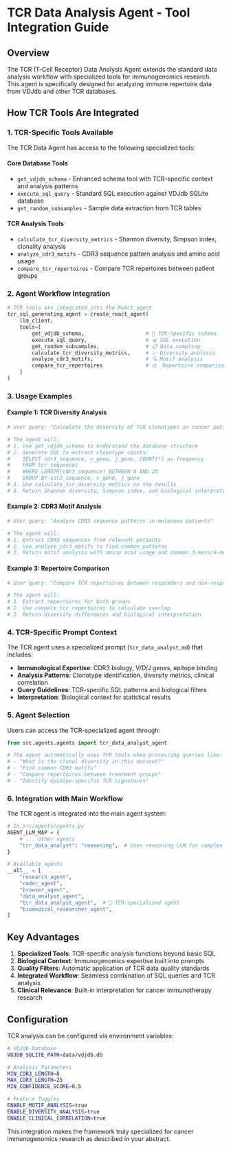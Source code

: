 # TCR Data Analysis Agent - Tool Integration Guide

## Overview

The TCR (T-Cell Receptor) Data Analysis Agent extends the standard data analysis workflow with specialized tools for immunogenomics research. This agent is specifically designed for analyzing immune repertoire data from VDJdb and other TCR databases.

## How TCR Tools Are Integrated

### 1. **TCR-Specific Tools Available**

The TCR Data Agent has access to the following specialized tools:

#### Core Database Tools
- `get_vdjdb_schema` - Enhanced schema tool with TCR-specific context and analysis patterns
- `execute_sql_query` - Standard SQL execution against VDJdb SQLite database
- `get_random_subsamples` - Sample data extraction from TCR tables

#### TCR Analysis Tools
- `calculate_tcr_diversity_metrics` - Shannon diversity, Simpson index, clonality analysis
- `analyze_cdr3_motifs` - CDR3 sequence pattern analysis and amino acid usage
- `compare_tcr_repertoires` - Compare TCR repertoires between patient groups

### 2. **Agent Workflow Integration**

```python
# TCR tools are integrated into the ReAct agent
tcr_sql_generating_agent = create_react_agent(
    llm_client, 
    tools=[
        get_vdjdb_schema,                    # 🧬 TCR-specific schema
        execute_sql_query,                   # 📊 SQL execution  
        get_random_subsamples,               # 📋 Data sampling
        calculate_tcr_diversity_metrics,     # 📈 Diversity analysis
        analyze_cdr3_motifs,                 # 🔍 Motif analysis
        compare_tcr_repertoires              # ⚖️  Repertoire comparison
    ]
)
```

### 3. **Usage Examples**

#### Example 1: TCR Diversity Analysis
```python
# User query: "Calculate the diversity of TCR clonotypes in cancer patients"

# The agent will:
# 1. Use get_vdjdb_schema to understand the database structure
# 2. Generate SQL to extract clonotype counts:
#    SELECT cdr3_sequence, v_gene, j_gene, COUNT(*) as frequency 
#    FROM tcr_sequences 
#    WHERE LENGTH(cdr3_sequence) BETWEEN 8 AND 25 
#    GROUP BY cdr3_sequence, v_gene, j_gene
# 3. Use calculate_tcr_diversity_metrics on the results
# 4. Return Shannon diversity, Simpson index, and biological interpretation
```

#### Example 2: CDR3 Motif Analysis  
```python
# User query: "Analyze CDR3 sequence patterns in melanoma patients"

# The agent will:
# 1. Extract CDR3 sequences from relevant patients
# 2. Use analyze_cdr3_motifs to find common patterns
# 3. Return motif analysis with amino acid usage and common 3-mers/4-mers
```

#### Example 3: Repertoire Comparison
```python
# User query: "Compare TCR repertoires between responders and non-responders"

# The agent will:
# 1. Extract repertoires for both groups
# 2. Use compare_tcr_repertoires to calculate overlap
# 3. Return diversity differences and biological interpretation
```

### 4. **TCR-Specific Prompt Context**

The TCR agent uses a specialized prompt (`tcr_data_analyst.md`) that includes:

- **Immunological Expertise**: CDR3 biology, V/D/J genes, epitope binding
- **Analysis Patterns**: Clonotype identification, diversity metrics, clinical correlation
- **Query Guidelines**: TCR-specific SQL patterns and biological filters
- **Interpretation**: Biological context for statistical results

### 5. **Agent Selection**

Users can access the TCR-specialized agent through:

```python
from src.agents.agents import tcr_data_analyst_agent

# The agent automatically uses TCR tools when processing queries like:
# - "What is the clonal diversity in this dataset?"
# - "Find common CDR3 motifs"
# - "Compare repertoires between treatment groups"
# - "Identify epitope-specific TCR signatures"
```

### 6. **Integration with Main Workflow**

The TCR agent is integrated into the main agent system:

```python
# In src/agents/agents.py
AGENT_LLM_MAP = {
    # ... other agents
    "tcr_data_analyst": "reasoning",  # Uses reasoning LLM for complex analysis
}

# Available agents
__all__ = [
    "research_agent",
    "coder_agent", 
    "browser_agent",
    "data_analyst_agent",
    "tcr_data_analyst_agent",  # 🧬 TCR-specialized agent
    "biomedical_researcher_agent",
]
```

## Key Advantages

1. **Specialized Tools**: TCR-specific analysis functions beyond basic SQL
2. **Biological Context**: Immunogenomics expertise built into prompts
3. **Quality Filters**: Automatic application of TCR data quality standards
4. **Integrated Workflow**: Seamless combination of SQL queries and TCR analysis
5. **Clinical Relevance**: Built-in interpretation for cancer immunotherapy research

## Configuration

TCR analysis can be configured via environment variables:

```bash
# VDJdb Database
VDJDB_SQLITE_PATH=data/vdjdb.db

# Analysis Parameters  
MIN_CDR3_LENGTH=8
MAX_CDR3_LENGTH=25
MIN_CONFIDENCE_SCORE=0.5

# Feature Toggles
ENABLE_MOTIF_ANALYSIS=true
ENABLE_DIVERSITY_ANALYSIS=true
ENABLE_CLINICAL_CORRELATION=true
```

This integration makes the framework truly specialized for cancer immunogenomics research as described in your abstract. 